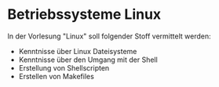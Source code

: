 # Betriebssysteme Linux


In der Vorlesung "Linux" soll folgender Stoff vermittelt werden:

- Kenntnisse über Linux Dateisysteme
- Kenntnisse über den Umgang mit der Shell
- Erstellung von Shellscripten
- Erstellen von Makefiles
